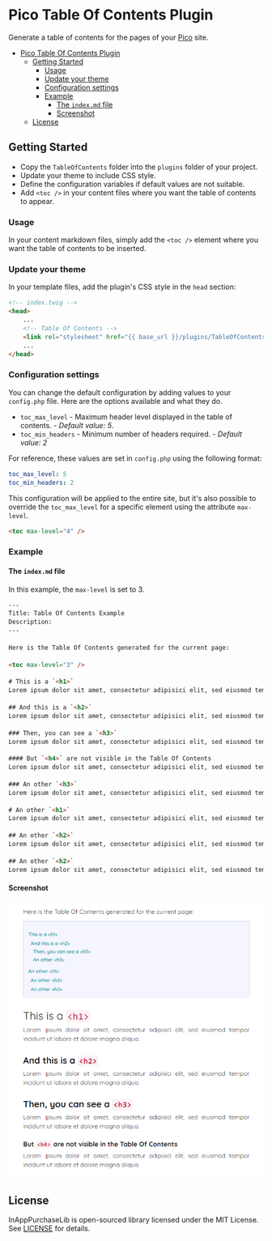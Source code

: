 
# Pico Table Of Contents Plugin

Generate a table of contents for the pages of your [Pico](http://picocms.org) site.

- [Pico Table Of Contents Plugin](#pico-table-of-contents-plugin)
  - [Getting Started](#getting-started)
    - [Usage](#usage)
    - [Update your theme](#update-your-theme)
    - [Configuration settings](#configuration-settings)
    - [Example](#example)
      - [The `index.md` file](#the-indexmd-file)
      - [Screenshot](#screenshot)
  - [License](#license)

## Getting Started
* Copy the `TableOfContents` folder into the `plugins` folder of your project.
* Update your theme to include CSS style.
* Define the configuration variables if default values are not suitable.
* Add `<toc />` in your content files where you want the table of contents to appear.

### Usage
In your content markdown files, simply add the `<toc />` element where you want the table of contents to be inserted.

### Update your theme
In your template files, add the plugin's CSS style in the `head` section:

``` html
<!-- index.twig -->
<head>
    ...
    <!-- Table Of Contents -->
    <link rel="stylesheet" href="{{ base_url }}/plugins/TableOfContents/style.css">
    ...
</head>
```

### Configuration settings
You can change the default configuration by adding values to your `config.php` file. Here are the options available and what they do.
* `toc_max_level` - Maximum header level displayed in the table of contents. - *Default value: 5*.
* `toc_min_headers` - Minimum number of headers required. - *Default value: 2*

For reference, these values are set in `config.php` using the following format:

``` yml
toc_max_level: 5
toc_min_headers: 2
```

This configuration will be applied to the entire site, but it's also possible to override the `toc_max_level` for a specific element using the attribute `max-level`.

``` html
<toc max-level="4" />
```

### Example
#### The `index.md` file

In this example, the `max-level` is set to 3.

``` html
---
Title: Table Of Contents Example
Description: 
---

Here is the Table Of Contents generated for the current page:

<toc max-level="3" />

# This is a `<h1>`
Lorem ipsum dolor sit amet, consectetur adipisici elit, sed eiusmod tempor incidunt ut labore et dolore magna aliqua. 

## And this is a `<h2>`
Lorem ipsum dolor sit amet, consectetur adipisici elit, sed eiusmod tempor incidunt ut labore et dolore magna aliqua. 

### Then, you can see a `<h3>`
Lorem ipsum dolor sit amet, consectetur adipisici elit, sed eiusmod tempor incidunt ut labore et dolore magna aliqua. 

#### But `<h4>` are not visible in the Table Of Contents
Lorem ipsum dolor sit amet, consectetur adipisici elit, sed eiusmod tempor incidunt ut labore et dolore magna aliqua. 

### An other `<h3>`
Lorem ipsum dolor sit amet, consectetur adipisici elit, sed eiusmod tempor incidunt ut labore et dolore magna aliqua. 

# An other `<h1>`
Lorem ipsum dolor sit amet, consectetur adipisici elit, sed eiusmod tempor incidunt ut labore et dolore magna aliqua. 

## An other `<h2>`
Lorem ipsum dolor sit amet, consectetur adipisici elit, sed eiusmod tempor incidunt ut labore et dolore magna aliqua. 

## An other `<h2>`
Lorem ipsum dolor sit amet, consectetur adipisici elit, sed eiusmod tempor incidunt ut labore et dolore magna aliqua. 

```

#### Screenshot
<p align="center">
  <img src="Screenshot.png" title="Screenshot">
</p>


## License
InAppPurchaseLib is open-sourced library licensed under the MIT License. See [LICENSE](LICENSE) for details.
